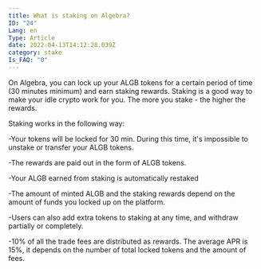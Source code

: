 ```yaml
---
title: What is staking on Algebra?
ID: "24"
Lang: en
Type: Article
date: 2022-04-13T14:12:28.039Z
category: stake
Is_FAQ: "0"
---
```

On Algebra, you can lock up your ALGB tokens for a certain period of time (30 minutes minimum) and earn staking rewards. Staking is a good way to make your idle crypto work for you. The more you stake - the higher the rewards.

Staking works in the following way:

\-Your tokens will be locked for 30 min. During this time, it's impossible to unstake or transfer your ALGB tokens.

\-The rewards are paid out in the form of ALGB tokens.

\-Your ALGB earned from staking is automatically restaked 

\-The amount of minted ALGB and the staking rewards depend on the amount of funds you locked up on the platform. 

\-Users can also add extra tokens to staking at any time, and withdraw partially or completely.

\-10% of all the trade fees are distributed as rewards. The average APR is 15%, it depends on the number of total locked tokens and the amount of fees.